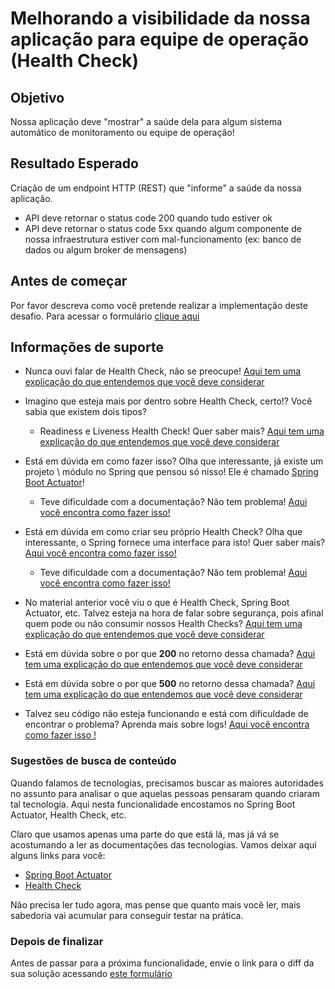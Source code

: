 # Melhorando a visibilidade da nossa aplicação para equipe de operação (Health Check)

## Objetivo

Nossa aplicação deve "mostrar" a saúde dela para algum sistema automático de monitoramento ou equipe de operação!

## Resultado Esperado

Criação de um endpoint HTTP (REST) que "informe" a saúde da nossa aplicação.
* API deve retornar o status code 200 quando tudo estiver ok
* API deve retornar o status code 5xx quando algum componente de nossa infraestrutura estiver com mal-funcionamento 
(ex: banco de dados ou algum broker de mensagens)

## Antes de começar

Por favor descreva como você pretende realizar a implementação deste desafio. Para acessar o formulário [clique aqui](https://docs.google.com/forms/d/e/1FAIpQLSeS2MT4iG6qDH31Xz7qVOXYdojaTK9lUcTDASlNHMNZGPXLYA/viewform)

## Informações de suporte

* Nunca ouvi falar de Health Check, não se preocupe! [Aqui tem uma explicação do que entendemos que você deve considerar](../../informacao_procedural/healthcheck.md)

* Imagino que esteja mais por dentro sobre Health Check, certo!? Você sabia que existem dois tipos?
    * Readiness e Liveness Health Check! Quer saber mais?  [Aqui tem uma explicação do que entendemos que você deve considerar](../../informacao_procedural/readiness_checks.md)
    
* Está em dúvida em como fazer isso? Olha que interessante, já existe um projeto \ módulo no Spring que pensou só nisso! 
Ele é chamado [Spring Boot Actuator](https://github.com/spring-projects/spring-boot/tree/v2.3.2.RELEASE/spring-boot-project/spring-boot-actuator)!
    * Teve dificuldade com a documentação? Não tem problema! [Aqui você encontra como fazer isso!](../../informacao_suporte/spring-actuator.md)

* Está em dúvida em como criar seu próprio Health Check? Olha que interessante, o Spring fornece uma interface para isto! 
Quer saber mais? [Aqui você encontra como fazer isso!](https://docs.spring.io/spring-boot/docs/current/reference/html/production-ready-features.html#writing-custom-healthindicators)
    * Teve dificuldade com a documentação? Não tem problema! [Aqui você encontra como fazer isso!](../../informacao_suporte/spring-health-check.md)

* No material anterior você viu o que é Health Check, Spring Boot Actuator, etc. Talvez esteja na hora de falar sobre segurança, pois 
afinal quem pode ou não consumir nossos Health Checks? [Aqui tem uma explicação do que entendemos que você deve considerar](../../informacao_procedural/seguranca_cloud_native.md)

* Está em dúvida sobre o por que **200** no retorno dessa chamada? [Aqui tem uma explicação do que entendemos que você deve considerar](../../informacao_suporte/rest-200.md)
  
* Está em dúvida sobre o por que **500** no retorno dessa chamada? [Aqui tem uma explicação do que entendemos que você deve considerar](../../informacao_suporte/rest-500.md)

* Talvez seu código não esteja funcionando e está com dificuldade de encontrar o problema? Aprenda mais sobre logs! [Aqui você encontra como fazer isso !](../../informacao_suporte/spring-logging.md)

### Sugestões de busca de conteúdo

Quando falamos de tecnologias, precisamos buscar as maiores autoridades no assunto para analisar o que aquelas pessoas 
pensaram quando criaram tal tecnologia. Aqui nesta funcionalidade encostamos no Spring Boot Actuator, Health Check, etc.

Claro que usamos apenas uma parte do que está lá, mas já vá se acostumando a ler as documentações das tecnologias.
 Vamos deixar aqui alguns links para você:

- [Spring Boot Actuator](https://docs.spring.io/spring-boot/docs/current/reference/html/production-ready-features.html#production-ready-enabling)
- [Health Check](https://microservices.io/patterns/observability/health-check-api.html)

Não precisa ler tudo agora, mas pense que quanto mais você ler, mais sabedoria vai acumular para conseguir testar na prática.

### Depois de finalizar

Antes de passar para a próxima funcionalidade, envie o link para o diff da sua solução acessando [este formulário](https://docs.google.com/forms/d/e/1FAIpQLSeU03q868bzg6OI0Y3VbOkAXpFOUax9B6c8TGHdVTSmbCa8Tw/viewform)
